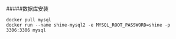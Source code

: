 #####数据库安装
```
docker pull mysql
docker run --name shine-mysql2 -e MYSQL_ROOT_PASSWORD=shine -p 3306:3306 mysql

```